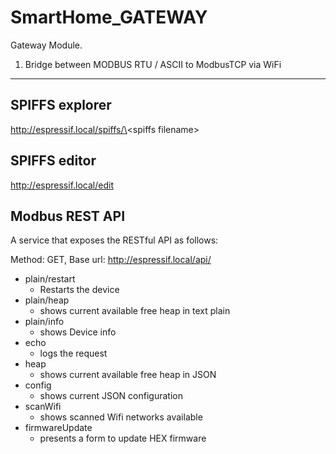 # SmartHome_GATEWAY

Gateway Module.

1. Bridge between MODBUS RTU / ASCII to ModbusTCP via WiFi

---

## SPIFFS explorer
http://espressif.local/spiffs/\<spiffs filename\>

## SPIFFS editor
http://espressif.local/edit

## Modbus REST API
A service that exposes the RESTful API as follows:

Method: GET, Base url: http://espressif.local/api/
-   plain/restart
    -   Restarts the device
-   plain/heap
    -   shows current available free heap in text plain
-   plain/info
    -   shows Device info
-   echo
    -   logs the request
-   heap
    -   shows current available free heap in JSON
-   config
    -   shows current JSON configuration
-   scanWifi
    -   shows scanned Wifi networks available
-   firmwareUpdate
    -   presents a form to update HEX firmware


